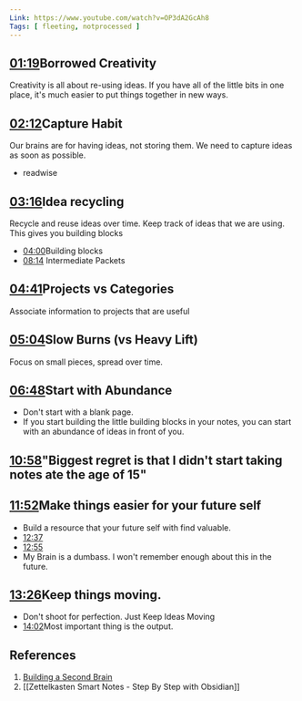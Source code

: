 ```yaml
---
Link: https://www.youtube.com/watch?v=OP3dA2GcAh8
Tags: [ fleeting, notprocessed ]
---
```



## [01:19](https://www.youtube.com/watch?v=OP3dA2GcAh8#t=79.44325411634827)Borrowed Creativity
Creativity is all about re-using ideas. If you have all of the little bits in one place, it's much easier to put things together in new ways.


## [02:12](https://www.youtube.com/watch?v=OP3dA2GcAh8#t=132.916785)Capture Habit
Our brains are for having ideas, not storing them.
We need to capture ideas as soon as possible.
- readwise


## [03:16](https://www.youtube.com/watch?v=OP3dA2GcAh8#t=196.17558717547607)Idea recycling
Recycle and reuse ideas over time. Keep track of ideas that we are using. This gives you building blocks
- [04:00](https://www.youtube.com/watch?v=OP3dA2GcAh8#t=240.11632995040893)Building blocks
- [08:14](https://www.youtube.com/watch?v=OP3dA2GcAh8#t=494.797720874115) Intermediate Packets


## [04:41](https://www.youtube.com/watch?v=OP3dA2GcAh8#t=281.4477508664856)Projects vs Categories
Associate information to projects that are useful


## [05:04](https://www.youtube.com/watch?v=OP3dA2GcAh8#t=304.06123189891053)Slow Burns (vs Heavy Lift)
Focus on small pieces, spread over time.


## [06:48](https://www.youtube.com/watch?v=OP3dA2GcAh8#t=408.84379877874755)Start with **Abundance**
- Don't start with a blank page.
- If you start building the little building blocks in your notes, you can start with an abundance of ideas in front of you.


## [10:58](https://www.youtube.com/watch?v=OP3dA2GcAh8#t=658.5315598016357)"Biggest regret is that I didn't start taking notes ate the age of 15"


## [11:52](https://www.youtube.com/watch?v=OP3dA2GcAh8#t=712.171023923706)Make things easier for your future self
- Build a resource that your future self with find valuable.
- [12:37](https://www.youtube.com/watch?v=OP3dA2GcAh8#t=757.0896169008179)
- [12:55](https://www.youtube.com/watch?v=OP3dA2GcAh8#t=775.8790749160767)
- My Brain is a dumbass. I won't remember enough about this in the future.

## [13:26](https://www.youtube.com/watch?v=OP3dA2GcAh8#t=806.3202040591278)Keep things moving.
- Don't shoot for perfection. Just Keep Ideas Moving
- [14:02](https://www.youtube.com/watch?v=OP3dA2GcAh8#t=842.3462601010895)Most important thing is the output.

## References
1. [Building a Second Brain](https://www.youtube.com/watch?v=OP3dA2GcAh8)
2. [[Zettelkasten Smart Notes - Step By Step with Obsidian]]